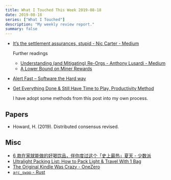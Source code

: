 ```yaml
---
title: What I Touched This Week 2019-08-18
date: 2019-08-18
series: ["What I Touched"]
description: "My weekly review report."
summary: false
---
```


* [It’s the settlement assurances, stupid - Nic Carter - Medium](https://medium.com/@nic__carter/its-the-settlement-assurances-stupid-5dcd1c3f4e41)

    Further readings

    * [Understanding (and Mitigating) Re-Orgs - Anthony Lusardi - Medium](https://medium.com/@pyskell/understanding-and-mitigating-re-orgs-921c7768fa18)
    * [A Lower Bound on Miner Rewards](https://bkcm.co/research/economicfinality.pdf)

* [Alert Fast – Software the Hard way](https://software.rajivprab.com/2019/08/04/alert-fast/)
* [Get Everything Done & Still Have Time to Play, Productivity Method](https://doist.com/blog/get-everything-done-still-have-time-to-play/)

    I have adopt some methods from this post into my own process.

## Papers

* Howard, H. (2019). Distributed consensus revised.

## Misc

* [6 款在家就能做的好喝饮品，伴你度过这个「史上最热」夏天 - 少数派](https://sspai.com/post/56224)
* [Ultralight Packing List: How to Pack Light & Travel With 1 Bag](https://jamesclear.com/ultralight-travel)
* [The Original Kindle Was Crazy - OneZero](https://onezero.medium.com/the-original-kindle-was-crazy-98c191b4cbc)
* [`arc_swap` - Rust](https://docs.rs/arc-swap/0.4.2/arc_swap/)
